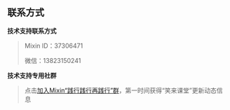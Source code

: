 ## 联系方式

**技术支持联系方式**

> Mixin ID：37306471
>
> 微信：13823150241

**技术支持专用社群**

> 点击[加入Mixin“践行践行再践行”群](https://mixin.one/codes/02eea385-9f97-497e-9a9e-2540233ca0b8)，第一时间获得“笑来课堂”更新动态信息

